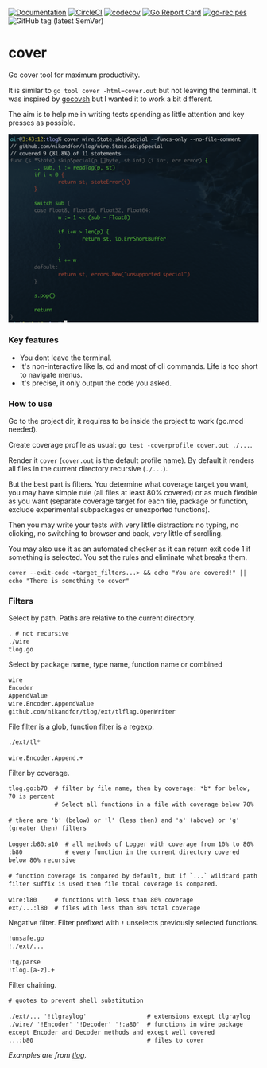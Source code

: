 [![Documentation](https://pkg.go.dev/badge/github.com/nikandfor/cover)](https://pkg.go.dev/github.com/nikandfor/cover?tab=doc)
[![CircleCI](https://circleci.com/gh/nikandfor/cover.svg?style=svg)](https://circleci.com/gh/nikandfor/cover)
[![codecov](https://codecov.io/gh/nikandfor/cover/tags/latest/graph/badge.svg)](https://codecov.io/gh/nikandfor/cover)
[![Go Report Card](https://goreportcard.com/badge/github.com/nikandfor/cover)](https://goreportcard.com/report/github.com/nikandfor/cover)
[![go-recipes](https://raw.githubusercontent.com/nikolaydubina/go-recipes/main/badge.svg?raw=true)](https://github.com/nikolaydubina/go-recipes)
![GitHub tag (latest SemVer)](https://img.shields.io/github/v/tag/nikandfor/cover?sort=semver)

# cover
Go cover tool for maximum productivity.

It is similar to `go tool cover -html=cover.out` but not leaving the terminal. It was inspired by [gocovsh](https://github.com/orlangure/gocovsh) but I wanted it to work a bit different.

The aim is to help me in writing tests spending as little attention and key presses as possible.

![Screenshot](./docs/screenshot.png)

### Key features

* You dont leave the terminal.
* It's non-interactive like ls, cd and most of cli commands. Life is too short to navigate menus.
* It's precise, it only output the code you asked.

### How to use

Go to the project dir, it requires to be inside the project to work (go.mod needed).

Create coverage profile as usual: `go test -coverprofile cover.out ./...`.

Render it `cover` (`cover.out` is the default profile name). By default it renders all files in the current directory recursive (`./...`).

But the best part is filters. You determine what coverage target you want, you may have simple rule (all files at least 80% covered) or as much flexible as you want (separate coverage target for each file, package or function, exclude experimental subpackages or unexported functions).

Then you may write your tests with very little distraction: no typing, no clicking, no switching to browser and back, very little of scrolling.

You may also use it as an automated checker as it can return exit code 1 if something is selected. You set the rules and eliminate what breaks them.
```
cover --exit-code <target_filters...> && echo "You are covered!" || echo "There is something to cover"
```

### Filters

Select by path. Paths are relative to the current directory.
```
. # not recursive
./wire
tlog.go
```

Select by package name, type name, function name or combined
```
wire
Encoder
AppendValue
wire.Encoder.AppendValue
github.com/nikandfor/tlog/ext/tlflag.OpenWriter
```

File filter is a glob, function filter is a regexp.
```
./ext/tl*

wire.Encoder.Append.+
```

Filter by coverage.
```
tlog.go:b70  # filter by file name, then by coverage: *b* for below, 70 is percent
             # Select all functions in a file with coverage below 70%

# there are 'b' (below) or 'l' (less then) and 'a' (above) or 'g' (greater then) filters

Logger:b80:a10  # all methods of Logger with coverage from 10% to 80%
:b80            # every function in the current directory covered below 80% recursive

# function coverage is compared by default, but if `...` wildcard path filter suffix is used then file total coverage is compared.

wire:l80     # functions with less than 80% coverage
ext/...:l80  # files with less than 80% total coverage
```

Negative filter. Filter prefixed with `!` unselects previously selected functions.
```
!unsafe.go
!./ext/...

!tq/parse
!tlog.[a-z].+
```

Filter chaining.
```
# quotes to prevent shell substitution

./ext/... '!tlgraylog'                 # extensions except tlgraylog
./wire/ '!Encoder' '!Decoder' '!:a80'  # functions in wire package except Encoder and Decoder methods and except well covered
...:b80                                # files to cover
```

*Examples are from [tlog](https://github.com/nikandfor/tlog/).*
